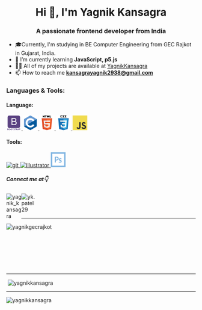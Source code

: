 <h1 align="center">Hi 👋, I'm Yagnik Kansagra</h1>
<h3 align="center">A passionate frontend developer from India</h3>

- 🎓Currently, I'm studying in BE Computer Engineering from GEC Rajkot in Gujarat, India.
- 🌱 I’m currently learning **JavaScript, p5.js**
- 👨‍💻 All of my projects are available at [YagnikKansagra](https://github.com/kansagrayagnik?tab=repositories)
- 📫 How to reach me **kansagrayagnik2938@gmail.com**

<h3 align="left">Languages & Tools:</h3>
<h4 align="left">Language:</h4>
<p align="left"> <a href="https://getbootstrap.com" target="_blank"> <img src="https://raw.githubusercontent.com/devicons/devicon/master/icons/bootstrap/bootstrap-plain-wordmark.svg" alt="bootstrap" width="40" height="40"/> </a> <a href="https://www.cprogramming.com/" target="_blank"> <img src="https://raw.githubusercontent.com/devicons/devicon/master/icons/c/c-original.svg" alt="c" width="40" height="40"/> </a> <a href="https://www.w3.org/html/" target="_blank"> <img src="https://raw.githubusercontent.com/devicons/devicon/master/icons/html5/html5-original-wordmark.svg" alt="html5" width="40" height="40"/> </a> <a href="https://www.w3schools.com/css/" target="_blank"> <img src="https://raw.githubusercontent.com/devicons/devicon/master/icons/css3/css3-original-wordmark.svg" alt="css3" width="40" height="40"/> </a> <a href="https://developer.mozilla.org/en-US/docs/Web/JavaScript" target="_blank"> <img src="https://raw.githubusercontent.com/devicons/devicon/master/icons/javascript/javascript-original.svg" alt="javascript" width="40" height="40"/> </a> 

<br>
<h4 align="left">Tools: </h4>
<a href="https://git-scm.com/" target="_blank"> <img src="https://www.vectorlogo.zone/logos/git-scm/git-scm-icon.svg" alt="git" width="40" height="40"/> 
</a>   <a href="https://www.adobe.com/in/products/illustrator.html" target="_blank"> <img src="https://www.vectorlogo.zone/logos/adobe_illustrator/adobe_illustrator-icon.svg" alt="illustrator" width="40" height="40"/> 
</a>   <a href="https://www.photoshop.com/en" target="_blank"> <img src="https://raw.githubusercontent.com/devicons/devicon/master/icons/photoshop/photoshop-line.svg" alt="photoshop" width="40" height="40"/> </a> 

 
##### Connect me at👇


<a href="https://www.instagram.com/yagnik_kansagra/" target="blank">
<img align="left" src="https://image.flaticon.com/icons/svg/1409/1409946.svg" alt="yagnik_kansagra" width="8%" />
</a>
<a href="https://www.facebook.com/yk.patel29/" target="blank">
<img align="left" src="https://image.flaticon.com/icons/svg/1409/1409943.svg" alt="yk.patel29" width="8%" /></a>


<br>
<br>
<br>
<hr>

<p><img align="left" src="https://github-readme-stats.vercel.app/api/top-langs?username=yagnikgecrajkot&show_icons=true&theme=dark&locale=en&layout=compact" alt="yagnikgecrajkot" /></p>

<br>
<br>
<br>
<br>
<br>
<br>
<br>
<hr>

<p>&nbsp;<img align="center" src="https://github-readme-stats.vercel.app/api?username=yagnikkansagra&show_icons=true&theme=dark&locale=en" alt="yagnikkansagra" /></p>

<hr>

<p align="left"> <img src="https://komarev.com/ghpvc/?username=yagnikkansagra&label=Profile%20views&color=0e75b6&style=flat" alt="yagnikkansagra" /> </p>
